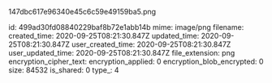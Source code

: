 147dbc617e96340e45c6c59e49159ba5.png

id: 499ad30fd08840229baf8b72e1abb14b
mime: image/png
filename: 
created_time: 2020-09-25T08:21:30.847Z
updated_time: 2020-09-25T08:21:30.847Z
user_created_time: 2020-09-25T08:21:30.847Z
user_updated_time: 2020-09-25T08:21:30.847Z
file_extension: png
encryption_cipher_text: 
encryption_applied: 0
encryption_blob_encrypted: 0
size: 84532
is_shared: 0
type_: 4